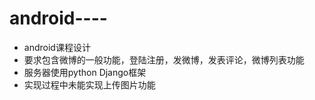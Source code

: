 # android----
- android课程设计
- 要求包含微博的一般功能，登陆注册，发微博，发表评论，微博列表功能
- 服务器使用python Django框架
- 实现过程中未能实现上传图片功能
